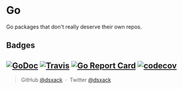 # Go

Go packages that don't really deserve their own repos.

## Badges
[![GoDoc](https://godoc.org/github.com/DsXack/go?status.svg)](https://godoc.org/github.com/DsXack/go)
[![Travis](https://travis-ci.org/DsXack/go.svg?branch=master)](https://travis-ci.org/DsXack/go)
[![Go Report Card](https://goreportcard.com/badge/github.com/dsxack/go)](https://goreportcard.com/report/github.com/dsxack/go)
[![codecov](https://codecov.io/gh/DsXack/go/branch/master/graph/badge.svg)](https://codecov.io/gh/DsXack/go)
---

> GitHub [@dsxack](https://github.com/dsxack) &nbsp;&middot;&nbsp;
> Twitter [@dsxack](https://twitter.com/dsxack)
